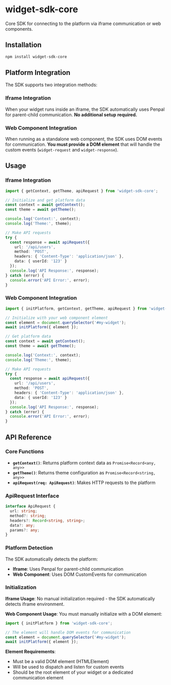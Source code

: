 # widget-sdk-core

Core SDK for connecting to the platform via iframe communication or web components.

## Installation

```bash
npm install widget-sdk-core
```

## Platform Integration

The SDK supports two integration methods:

### Iframe Integration
When your widget runs inside an iframe, the SDK automatically uses Penpal for parent-child communication. **No additional setup required.**

### Web Component Integration
When running as a standalone web component, the SDK uses DOM events for communication. **You must provide a DOM element** that will handle the custom events (`widget-request` and `widget-response`).

## Usage

### Iframe Integration

```typescript
import { getContext, getTheme, apiRequest } from 'widget-sdk-core';

// Initialize and get platform data
const context = await getContext();
const theme = await getTheme();

console.log('Context:', context);
console.log('Theme:', theme);

// Make API requests
try {
  const response = await apiRequest({
    url: '/api/users',
    method: 'POST',
    headers: { 'Content-Type': 'application/json' },
    data: { userId: '123' }
  });
  console.log('API Response:', response);
} catch (error) {
  console.error('API Error:', error);
}
```

### Web Component Integration

```typescript
import { initPlatform, getContext, getTheme, apiRequest } from 'widget-sdk-core';

// Initialize with your web component element
const element = document.querySelector('#my-widget');
await initPlatform({ element });

// Get platform data
const context = await getContext();
const theme = await getTheme();

console.log('Context:', context);
console.log('Theme:', theme);

// Make API requests
try {
  const response = await apiRequest({
    url: '/api/users',
    method: 'POST',
    headers: { 'Content-Type': 'application/json' },
    data: { userId: '123' }
  });
  console.log('API Response:', response);
} catch (error) {
  console.error('API Error:', error);
}
```

## API Reference

### Core Functions

- **`getContext()`**: Returns platform context data as `Promise<Record<any, any>>`
- **`getTheme()`**: Returns theme configuration as `Promise<Record<string, any>>`
- **`apiRequest(req: ApiRequest)`**: Makes HTTP requests to the platform

### ApiRequest Interface

```typescript
interface ApiRequest {
  url: string;
  method?: string;
  headers?: Record<string, string>;
  data?: any;
  params?: any;
}
```

### Platform Detection

The SDK automatically detects the platform:
- **Iframe**: Uses Penpal for parent-child communication
- **Web Component**: Uses DOM CustomEvents for communication

### Initialization

**Iframe Usage**: No manual initialization required - the SDK automatically detects iframe environment.

**Web Component Usage**: You must manually initialize with a DOM element:
```typescript
import { initPlatform } from 'widget-sdk-core';

// The element will handle DOM events for communication
const element = document.querySelector('#my-widget');
await initPlatform({ element });
```

**Element Requirements**:
- Must be a valid DOM element (HTMLElement)
- Will be used to dispatch and listen for custom events
- Should be the root element of your widget or a dedicated communication element 